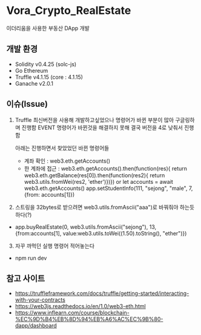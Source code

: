 # Vora_Crypto_RealEstate

이더리움을 사용한 부동산 DApp 개발

## 개발 환경
* Solidity v0.4.25 (solc-js)
* Go Ethereum
* Truffle v4.1.15 (core : 4.1.15)
* Ganache v2.0.1

## 이슈(Issue)
1. Truffle 최신버전을 사용해 개발하고싶었으나 명령어가 바뀐 부분이 많아 구글링하며 진행함
   EVENT 명령어가 바뀐것을 해결하지 못해 결국 버전을 4로 낮춰서 진행함
   
   아래는 진행하면서 찾았었던 바뀐 명령어들
   
   * 계좌 확인 : web3.eth.getAccounts() 
   * 한 계좌에 접근 : web3.eth.getAccounts().then(function(res){ return web3.eth.getBalance(res[0]).then(function(res2){ return web3.utils.fromWei(res2, 'ether')})})
   or
   let accounts = await web3.eth.getAccounts()
   app.setStudentInfo(111, "sejong", "male", 7, {from: accounts[1]})
 
 2. 스트링을 32bytes로 받으려면 web3.utils.fromAscii("aaa")로 바꿔줘야 하는듯 하다(?)
   * app.buyRealEstate(0, web3.utils.fromAscii("sejong"), 13, {from:accounts[1], value:web3.utils.toWei((1.50).toString(), "ether")})
   
 3. 자꾸 까먹던 실행 명령어 적어놓는다
   * npm run dev
   


## 참고 사이트
* https://truffleframework.com/docs/truffle/getting-started/interacting-with-your-contracts
* https://web3js.readthedocs.io/en/1.0/web3-eth.html
* https://www.inflearn.com/course/blockchain-%EC%9D%B4%EB%8D%94%EB%A6%AC%EC%9B%80-dapp/dashboard

